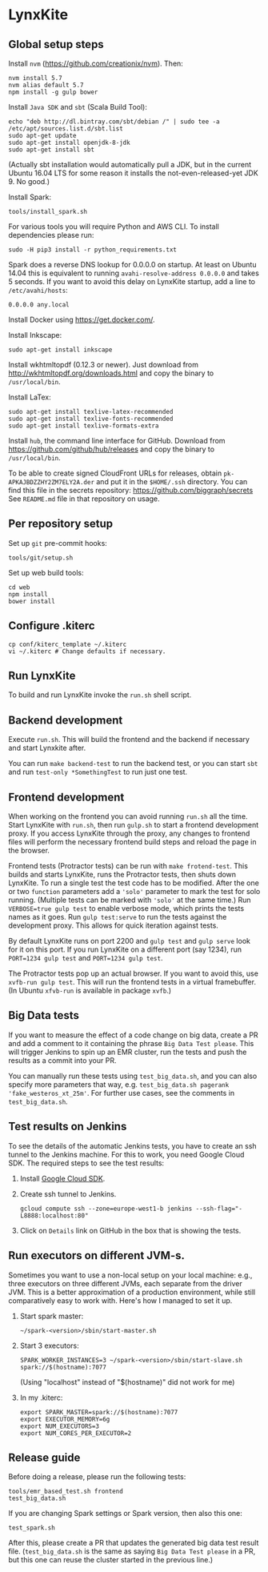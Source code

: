 LynxKite
========

## Global setup steps

Install `nvm` (https://github.com/creationix/nvm). Then:

    nvm install 5.7
    nvm alias default 5.7
    npm install -g gulp bower

Install `Java SDK` and `sbt` (Scala Build Tool):

    echo "deb http://dl.bintray.com/sbt/debian /" | sudo tee -a /etc/apt/sources.list.d/sbt.list
    sudo apt-get update
    sudo apt-get install openjdk-8-jdk
    sudo apt-get install sbt

(Actually sbt installation would automatically pull a JDK, but in the current
Ubuntu 16.04 LTS for some reason it installs the not-even-released-yet JDK 9. No good.)

Install Spark:

    tools/install_spark.sh

For various tools you will require Python and AWS CLI. To install dependencies please run:

    sudo -H pip3 install -r python_requirements.txt

Spark does a reverse DNS lookup for 0.0.0.0 on startup. At least on Ubuntu 14.04 this is equivalent
to running `avahi-resolve-address 0.0.0.0` and takes 5 seconds. If you want to avoid this delay on
LynxKite startup, add a line to `/etc/avahi/hosts`:

    0.0.0.0 any.local

Install Docker using https://get.docker.com/.

Install Inkscape:

    sudo apt-get install inkscape

Install wkhtmltopdf (0.12.3 or newer).
Just download from http://wkhtmltopdf.org/downloads.html and copy the binary to `/usr/local/bin`.

Install LaTex:

    sudo apt-get install texlive-latex-recommended
    sudo apt-get install texlive-fonts-recommended
    sudo apt-get install texlive-formats-extra

Install `hub`, the command line interface for GitHub.
Download from https://github.com/github/hub/releases and copy the binary to `/usr/local/bin`.

To be able to create signed CloudFront URLs for releases,
obtain `pk-APKAJBDZZHY2ZM7ELY2A.der` and put it in the `$HOME/.ssh` directory.
You can find this file in the secrets repository:
https://github.com/biggraph/secrets
See `README.md` file in that repository on usage.

## Per repository setup

Set up `git` pre-commit hooks:

    tools/git/setup.sh

Set up web build tools:

    cd web
    npm install
    bower install

## Configure .kiterc

    cp conf/kiterc_template ~/.kiterc
    vi ~/.kiterc # Change defaults if necessary.

## Run LynxKite

To build and run LynxKite invoke the `run.sh` shell script.

## Backend development

Execute `run.sh`. This will build the frontend and the backend if necessary and start Lynxkite
 after.

You can run `make backend-test` to run the backend test, or you can start `sbt` and run
`test-only *SomethingTest` to run just one test.

## Frontend development

When working on the frontend you can avoid running `run.sh` all the time. Start LynxKite with
`run.sh`, then run `gulp.sh` to start a frontend development proxy.  If you access LynxKite through
 the proxy, any changes to frontend files will perform the necessary frontend build steps and reload
 the page in the browser.

Frontend tests (Protractor tests) can be run with `make frotend-test`. This builds and starts
LynxKite, runs the Protractor tests, then shuts down LynxKite. To run a single test the test
code has to be modified. After the one or two `function` parameters add a `'solo'` parameter to mark
 the test for solo running. (Multiple tests can be marked with `'solo'` at the same time.) Run
 `VERBOSE=true gulp test` to enable verbose mode, which prints the tests names as it goes. Run
 `gulp test:serve` to run the tests against the development proxy. This allows for quick iteration
 against tests.

By default LynxKite runs on port 2200 and `gulp test` and `gulp serve` look for it on this port. If
you run LynxKite on a different port (say 1234), run `PORT=1234 gulp test` and `PORT=1234 gulp
test`.

The Protractor tests pop up an actual browser. If you want to avoid this, use `xvfb-run gulp test`.
This will run the frontend tests in a virtual framebuffer. (In Ubuntu `xfvb-run` is available in
package `xvfb`.)

## Big Data tests

If you want to measure the effect of a code change on big data, create a PR and add
a comment to it containing the phrase `Big Data Test please`. This will trigger Jenkins
to spin up an EMR cluster, run the tests and push the results as a commit into your PR.

You can manually run these tests using `test_big_data.sh`, and you can also specify more parameters
that way, e.g. `test_big_data.sh pagerank 'fake_westeros_xt_25m'`. For further use cases, see the
comments in `test_big_data.sh`.

## Test results on Jenkins

To see the details of the automatic Jenkins tests, you have to create an ssh tunnel to the
Jenkins machine. For this to work, you need Google Cloud SDK.
The required steps to see the test results:

 1. Install [Google Cloud SDK](https://cloud.google.com/sdk/).

 2. Create ssh tunnel to Jenkins.

        gcloud compute ssh --zone=europe-west1-b jenkins --ssh-flag="-L8888:localhost:80"

 3. Click on `Details` link on GitHub in the box that is showing the tests.


## Run executors on different JVM-s.

Sometimes you want to use a non-local setup on your local machine: e.g., three executors on
three different JVMs, each separate from the driver JVM. This is a better approximation
of a production environment, while still comparatively easy to work with.
Here's how I managed to set it up.

 1. Start spark master:

        ~/spark-<version>/sbin/start-master.sh

 2. Start 3 executors:

        SPARK_WORKER_INSTANCES=3 ~/spark-<version>/sbin/start-slave.sh spark://$(hostname):7077

    (Using "localhost" instead of "$(hostname)" did not work for me)

 3. In my .kiterc:

        export SPARK_MASTER=spark://$(hostname):7077
        export EXECUTOR_MEMORY=6g
        export NUM_EXECUTORS=3
        export NUM_CORES_PER_EXECUTOR=2

## Release guide

Before doing a release, please run the following tests:
```
tools/emr_based_test.sh frontend
test_big_data.sh
```
If you are changing Spark settings or Spark version, then also this one:
```
test_spark.sh
```
After this, please create a PR that updates the generated big data test result file.
(`test_big_data.sh` is the same as saying `Big Data Test please` in a PR, but this one can reuse
the cluster started in the previous line.)
